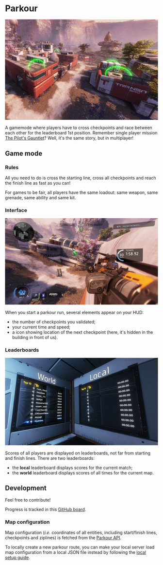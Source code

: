 # Parkour

![Screenshot showing checkpoints](./assets/checkpoints.png)

A gamemode where players have to cross checkpoints and race between each other for the leaderboard 1st position. Remember single player mission [The Pilot's Gauntlet](https://titanfall.fandom.com/wiki/The_Pilot's_Gauntlet)? Well, it's the same story, but in multiplayer!

## Game mode

### Rules

All you need to do is cross the starting line, cross all checkpoints and reach the finish line as fast as you can!

For games to be fair, all players have the same loadout: same weapon, same grenade, same ability and same kit.

### Interface

![Interface screenshot](./assets/ui.png)

When you start a parkour run, several elements appear on your HUD:
* the number of checkpoints you validated;
* your current time and speed;
* a icon showing location of the next checkpoint (here, it's hidden in the building in front of us).

### Leaderboards

![Screenshot of both local and world leaderboards](./assets/leaderboards.png)

Scores of all players are displayed on leaderboards, not far from starting and finish lines. There are two leaderboards:
* the **local** leaderboard displays scores for the current match;
* the **world** leaderboard displays scores of all times for the current map.

## Development

Feel free to contribute!

Progress is tracked in this [GitHub board](https://github.com/users/Alystrasz/projects/1).

### Map configuration

Map configuration (*i.e.* coordinates of all entities, including start/finish lines, checkpoints and ziplines) is fetched from the [Parkour API](https://github.com/Alystrasz/parkour-api).

To locally create a new parkour route, you can make your local server load map configuration from a local JSON file instead by following the [local setup guide](./docs/LOCAL.md).
